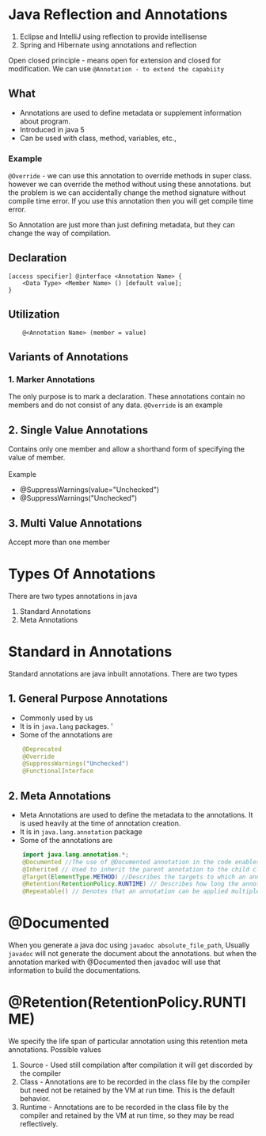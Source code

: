# Java Reflection and Annotations

1. Eclipse and IntelliJ using reflection to provide intellisense
2. Spring and Hibernate using annotations and reflection

Open closed principle - means open for extension and closed for modification.
We can use `@Annotation - to extend the capabiity`


## What
- Annotations are used to define metadata or supplement information about program.
- Introduced in java 5
- Can be used with class, method, variables, etc.,

### Example
`@Override` - we can use this annotation to override methods in super class. however we can override the method without 
using these annotations. but the problem is we can accidentally change the method signature without compile time error.
If you use this annotation then you will get compile time error.

So Annotation are just more than just defining metadata, but they can change the way of compilation.

## Declaration
```
[access specifier] @interface <Annotation Name> {
    <Data Type> <Member Name> () [default value];
}
```
## Utilization
```
    @<Annotation Name> (member = value)
```
## Variants of Annotations

### 1. Marker Annotations
The only purpose is to mark a declaration. These annotations contain no members and do not consist of any data.
`@Override` is an example

## 2. Single Value Annotations
Contains only one member and allow a shorthand form of specifying the value of member.
<br/><br/>
Example
- @SuppressWarnings(value="Unchecked")
- @SuppressWarnings("Unchecked")

## 3. Multi Value Annotations
Accept more than one member

# Types Of Annotations
There are two types annotations in java
1. Standard Annotations
2. Meta Annotations

# Standard in Annotations
Standard annotations are java inbuilt annotations. There are two types
## 1. General Purpose Annotations
- Commonly used by us
- It is in `java.lang` packages. '
- Some of the annotations are
```java
    @Deprecated
    @Override
    @SuppressWarnings("Unchecked")
    @FunctionalInterface
```
## 2. Meta Annotations
- Meta Annotations are used to define the metadata to the annotations. It is used heavily at the time of
annotation creation.
- It is in `java.lang.annotation` package
- Some of the annotations are

```java
    import java.lang.annotation.*;
    @Documented //The use of @Documented annotation in the code enables tools like Javadoc to process it and include the annotation type information in the generated document.
    @Inherited // Used to inherit the parent annotation to the child class, by default annotation will not inherit.
    @Target(ElementType.METHOD) //Describes the targets to which an annotation can be applied.
    @Retention(RetentionPolicy.RUNTIME) // Describes how long the annotation should be retained by the compiler
    @Repeatable() // Denotes that an annotation can be applied multiple times in the same context; i.e. a class can have the same annotation applied to it two or more times

```


# @Documented
When you generate a java doc using `javadoc absolute_file_path`, Usually `javadoc` will not generate the document about the annotations.
but when the annotation marked with @Documented then javadoc will use that information to build the documentations.

# @Retention(RetentionPolicy.RUNTIME)
We specify the life span of particular annotation using this retention meta annotations.
Possible values
1. Source - Used still compilation after compilation it will get discorded by the compiler
2. Class - Annotations are to be recorded in the class file by the compiler but need not be retained by the VM at run time. This is the default behavior.
3. Runtime - Annotations are to be recorded in the class file by the compiler and retained by the VM at run time, so they may be read reflectively.
